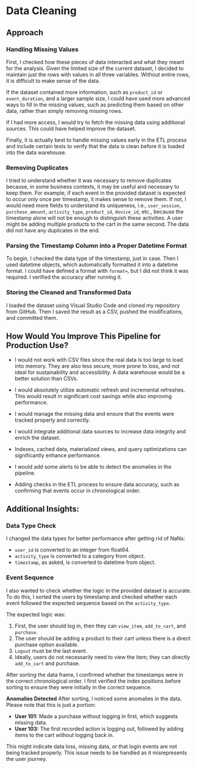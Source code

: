 # **Data Cleaning**

## **Approach**

### **Handling Missing Values**
First, I checked how these pieces of data interacted and what they meant for the analysis. Given the limited size of the current dataset, I decided to maintain just the rows with values in all three variables. Without entire rows, it is difficult to make sense of the data.

If the dataset contained more information, such as `product_id` or `event_duration`, and a larger sample size, I could have used more advanced ways to fill in the missing values, such as predicting them based on other data, rather than simply removing missing rows.

If I had more access, I would try to fetch the missing data using additional sources. This could have helped improve the dataset.

Finally, it is actually best to handle missing values early in the ETL process and include certain tests to verify that the data is clean before it is loaded into the data warehouse.

### **Removing Duplicates**
I tried to understand whether it was necessary to remove duplicates because, in some business contexts, it may be useful and necessary to keep them. For example, if each event in the provided dataset is expected to occur only once per timestamp, it makes sense to remove them. If not, I would need more fields to understand its uniqueness, i.e., `user_session`, `purchase_amount`, `activity_type`, `product_id`, `device_id`, etc., because the timestamp alone will not be enough to distinguish these activities. A user might be adding multiple products to the cart in the same second. The data did not have any duplicates in the end.

### **Parsing the Timestamp Column into a Proper Datetime Format**
To begin, I checked the data type of the timestamp, just in case. Then I used datetime objects, which automatically formatted it into a datetime format. I could have defined a format with `format=`, but I did not think it was required. I verified the accuracy after running it.

### **Storing the Cleaned and Transformed Data**
I loaded the dataset using Visual Studio Code and cloned my repository from GitHub. Then I saved the result as a CSV, pushed the modifications, and committed them.

## **How Would You Improve This Pipeline for Production Use?**
- I would not work with CSV files since the real data is too large to load into memory. They are also less secure, more prone to loss, and not ideal for sustainability and accessibility. A data warehouse would be a better solution than CSVs.

- I would absolutely utilize automatic refresh and incremental refreshes. This would result in significant cost savings while also improving performance.

- I would manage the missing data and ensure that the events were tracked properly and correctly.

- I would integrate additional data sources to increase data integrity and enrich the dataset.

- Indexes, cached data, materialized views, and query optimizations can significantly enhance performance.

- I would add some alerts to be able to detect the anomalies in the pipeline.

- Adding checks in the ETL process to ensure data accuracy, such as confirming that events occur in chronological order.

## **Additional Insights:**

### **Data Type Check**
I changed the data types for better performance after getting rid of NaNs:
- `user_id` is converted to an integer from float64.
- `activity_type` is converted to a category from object.
- `timestamp`, as asked, is converted to datetime from object.

### **Event Sequence**
I also wanted to check whether the logic in the provided dataset is accurate. To do this, I sorted the users by timestamp and checked whether each event followed the expected sequence based on the `activity_type`.

The expected logic was:
1. First, the user should log in, then they can `view_item`, `add_to_cart`, and `purchase`.
2. The user should be adding a product to their cart unless there is a direct purchase option available.
3. `Logout` must be the last event.
4. Ideally, users do not necessarily need to view the item; they can directly `add_to_cart` and purchase.

After sorting the data frame, I confirmed whether the timestamps were in the correct chronological order. I first verified the index positions before sorting to ensure they were initially in the correct sequence.

**Anomalies Detected**
After sorting, I noticed some anomalies in the data. Please note that this is just a portion:
- **User 101:** Made a purchase without logging in first, which suggests missing data.
- **User 103:** The first recorded action is logging out, followed by adding items to the cart without logging back in.

This might indicate data loss, missing data, or that login events are not being tracked properly. This issue needs to be handled as it misrepresents the user journey.
